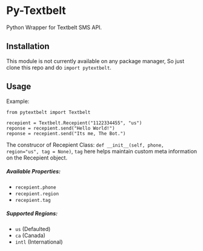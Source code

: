 # Py-Textbelt #
Python Wrapper for Textbelt SMS API.

## Installation ##
This module is not currently available on any package manager, So just clone this repo and do ```import pytextbelt```.

## Usage ##
Example:
```
from pytextbelt import Textbelt

recepient = Textbelt.Recepient("1122334455", "us")
reponse = recepient.send("Hello World!")
reponse = recepient.send("Its me, The Bot.")
```

The construcor of Recepient Class: 
```def __init__(self, phone, region="us", tag = None)```, ```tag``` here helps maintain custom meta information on the Recepient object.

##### Available Properties: #####
 - ```recepient.phone```
 - ```recepient.region```
 - ```recepient.tag```

##### Supported Regions: #####
 - ```us``` (Defaulted)
 - ```ca``` (Canada)
 - ```intl``` (International)
